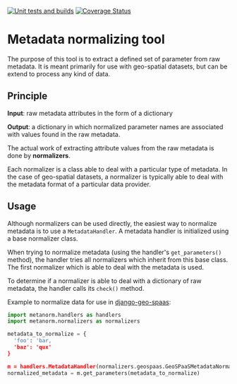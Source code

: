 [![Unit tests and builds](https://github.com/nansencenter/metanorm/actions/workflows/ci.yml/badge.svg)](https://github.com/nansencenter/metanorm/actions/workflows/ci.yml)
[![Coverage Status](https://coveralls.io/repos/github/nansencenter/metanorm/badge.svg?branch=init)](https://coveralls.io/github/nansencenter/metanorm?branch=master)

# Metadata normalizing tool

The purpose of this tool is to extract a defined set of parameter from raw metadata. It is meant
primarily for use with geo-spatial datasets, but can be extend to process any kind of data.

## Principle

**Input**: raw metadata attributes in the form of a dictionary

**Output**: a dictionary in which normalized parameter names are associated with values found in the
raw metadata.

The actual work of extracting attribute values from the raw metadata is done by **normalizers**.

Each normalizer is a class able to deal with a particular type of metadata. In the case of
geo-spatial datasets, a normalizer is typically able to deal with the metadata format of a
particular data provider.

## Usage

Although normalizers can be used directly, the easiest way to normalize metadata is to use a
`MetadataHandler`. A metadata handler is initialized using a base normalizer class.

When trying to normalize metadata (using the handler's `get_parameters()` method), the handler tries
all normalizers which inherit from this base class. The first normalizer which is able to deal with
the metadata is used.

To determine if a normalizer is able to deal with a dictionary of raw metadata, the handler calls
its `check()` method.

Example to normalize data for use in
[django-geo-spaas](https://github.com/nansencenter/django-geo-spaas):

```python
import metanorm.handlers as handlers
import metanorm.normalizers as normalizers

metadata_to_normalize = {
  'foo': 'bar,
  'baz': 'qux'
}

m = handlers.MetadataHandler(normalizers.geospaas.GeoSPaaSMetadataNormalizer)
normalized_metadata = m.get_parameters(metadata_to_normalize)
```
